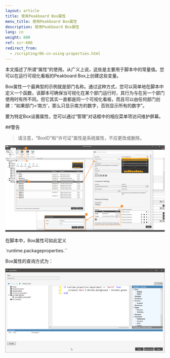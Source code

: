 ```yaml
---
layout: article
title: 使用Peakboard Box属性
menu_title: 使用Peakboard Box属性
description: 使用Peakboard Box属性
lang: cn
weight: 600
ref: scr-600
redirect_from:
  - /scripting/06-cn-using-properties.html
---
```

本文描述了所谓“属性”的使用。从广义上说，这些是主要用于脚本中的常量值。您可以在运行可视化看板的Peakboard Box上创建这些变量。

Box属性一个最典型的示例就是部门名称。通过这种方式，您可以简单地在脚本中定义一个函数，该脚本可确保当可视化在某个部门运行时，其行为与在另一个部门使用时有所不同。但它其实一直都是同一个可视化看板，而且可以由任何部门创建：“如果部门=‘南方’，那么只显示南方的数字，否则显示所有的数字”。

要为特定Box设置属性，您可以通过“管理”对话框中的相应菜单项访问维护屏幕。

##警告
>
> 请注意，“BoxID”和“许可证”属性是系统属性，不应更改或删除。

![image_1](/assets/images/scripting/properties/Properties_02.png)

在脚本中，Box属性可如此定义

`runtime.packageproperties.<MeinePackageProperty>``

Box属性的查询方式为：

![image_1](/assets/images/scripting/properties/Properties_03.png)

